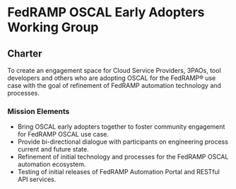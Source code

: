 # FedRAMP OSCAL Early Adopters Working Group

## Charter

To create an engagement space for Cloud Service Providers, 3PAOs, tool developers and others who are adopting OSCAL for the FedRAMP® use case with the goal of refinement of FedRAMP automation technology and processes.

### Mission Elements

- Bring OSCAL early adopters together to foster community engagement for FedRAMP OSCAL use case.
- Provide bi-directional dialogue with participants on engineering process current and future state.
- Refinement of initial technology and processes for the FedRAMP OSCAL automation ecosystem.
- Testing of initial releases of FedRAMP Automation Portal and RESTful API services.
